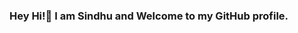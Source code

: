 ### Hey Hi!👋 I am Sindhu and Welcome to my GitHub profile.

<!--
**SINDHUSITA/sindhusita** is a ✨ _special_ ✨ repository because its `README.md` (this file) appears on your GitHub profile.

Here are some ideas to get you started:

- 🔭 I’m currently working as a Full Stack Developer in Cardlytics.
- 🌱 I’m currently learning Web App development, WebRTC and Machine Learning.
- 👯 I’m looking to collaborate on Computer Vision or NLP projects.
- 🤔 I’m looking for help with WebRTC application building.
- 💬 Ask me about anything. I am really good with Google search.
- 📫 How to reach me: sindhusita.11@gmail.com
- ⚡ Fun fact: The second most ~~clmsiest~~ ~~clumseest~~ clumsiest living being on the planet next to Penguins.:penguin:
-->
